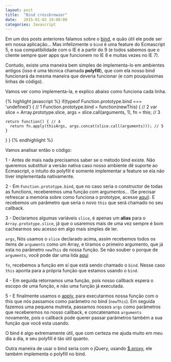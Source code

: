 ```yaml
---
layout: post
title:  "Bind crossbrowser"
date:   2015-01-02 19:00:00
categories: Javascript
---
```


Em um dos posts anteriores falamos sobre o [bind](http://mauriciosoares.co/blog/javascript/2015/01/02/bind-em-callbacks.html), e quão útil ele pode ser em nossa aplicação... Mas infelizmente o `bind` é uma feature do Ecmascript 5, e sua compatibilidade com o IE é a partir do 9 (e todos sabemos que o cliente sempre quer apps que funcionem no IE 8 e muitas vezes no IE 7).

Contudo, existe uma maneira bem simples de implementa-lo em ambientes antigos (isso é uma técnica chamada **polyfill**), que com ela nosso bind funcionará da mesma maneira que deveria funcionar (e com pouquíssimas linhas de código).

Vamos ver como implementa-la, e explico abaixo como funciona cada linha.

{% highlight javascript %}
if(typeof Function.prototype.bind === 'undefined') { // 1
  Function.prototype.bind = function(newThis) { // 2
    var slice = Array.prototype.slice,
      args = slice.call(arguments, 1),
      fn = this; // 3

    return function() { // 4
      return fn.apply(thisArgs, args.concat(slice.call(arguments))); // 5
    }
  }
}
{% endhighlight %}

Vamos analisar então o código:

1 - Antes de mais nada precisamos saber se o método bind existe. Não queremos substituir a versão nativa caso nosso ambiente dê suporte ao Ecmascript, o intuito do polyfill é somente implementar a feature se ela não tiver implementada nativamente.

2 - Em `Function.prototype.bind`, que no caso seria o constructor de todas as functions, receberemos uma função com argumentos... (Se precisar refrescar a memória sobre como funciona o prototype, acesse [aqui](http://mauriciosoares.co/blog/javascript/2015/01/02/prototypes.html)). E recebemos um parâmetro que seria o novo `this` que será chamado no seu callback.

3 - Declaramos algumas variáveis
`slice`, é apenas um **alias** para o `Array.prototype.slice`, já que o usaremos mais de uma vez sempre é bom cachearmos seu acesso em algo mais simples de ler.

`args`, Nós usamos o `slice` declarado acima, assim recebemos todos os items de `arguments` como um Array, e tiramos o primeiro argumento, que já esta no parâmetro `newThis` de nossa função. Se não souber o porque de `arguments`, você pode dar uma lida [aqui](http://mauriciosoares.co/blog/javascript/2015/01/02/dicas-sobre-javascript.html)

`fn`, recebemos a função em sí que está sendo chamado o `bind`. Nesse caso `this` aponta para a própria função que estamos usando o `bind`.

4 - Em seguida retornamos uma função, pois nosso callback espera o escopo de uma função, e não uma função já executada.

5 - E finalmente usamos o [apply](http://mauriciosoares.co/blog/javascript/2015/01/02/como-funciona-o-call-e-o-apply.html), para executarmos nossa função com o this que nós passamos como parâmetro no bind (`newThis`). Em seguida fazemos uma pequena mutreta, passamos nossos `args` como parâmetros que receberemos no nosso callback, e concatenamos `arguments` novamente, pois o callback pode querer passar parâmetros também a sua função que você esta usando.

O bind é algo extremamente útil, que com certeza me ajuda muito em meu dia a dia, e seu polyfill é tão útil quanto.

Outra maneira de usar o bind seria com o jQuery, usando [$.proxy](http://api.jquery.com/jquery.proxy/), ele também implementa o polyfill no bind.
